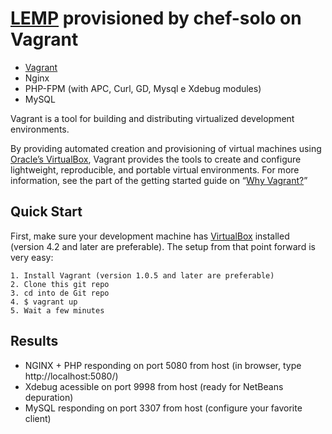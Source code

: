 # [LEMP](http://library.linode.com/lemp-guides) provisioned by chef-solo on Vagrant

* [Vagrant](http://vagrantup.com)
* Nginx
* PHP-FPM (with APC, Curl, GD, Mysql e Xdebug modules)
* MySQL

Vagrant is a tool for building and distributing virtualized development environments.

By providing automated creation and provisioning of virtual machines using [Oracle’s VirtualBox](http://www.virtualbox.org),
Vagrant provides the tools to create and configure lightweight, reproducible, and portable
virtual environments. For more information, see the part of the getting started guide
on “[Why Vagrant?](http://vagrantup.com/v1/docs/getting-started/index.html)”

## Quick Start

First, make sure your development machine has [VirtualBox](http://www.virtualbox.org)
installed (version 4.2 and later are preferable). The setup from that point forward is very easy:

	1. Install Vagrant (version 1.0.5 and later are preferable)
	2. Clone this git repo
	3. cd into de Git repo
	4. $ vagrant up
	5. Wait a few minutes

## Results

* NGINX + PHP responding on port 5080 from host (in browser, type http://localhost:5080/)
* Xdebug acessible on port 9998 from host (ready for NetBeans depuration)
* MySQL responding on port 3307 from host (configure your favorite client)
